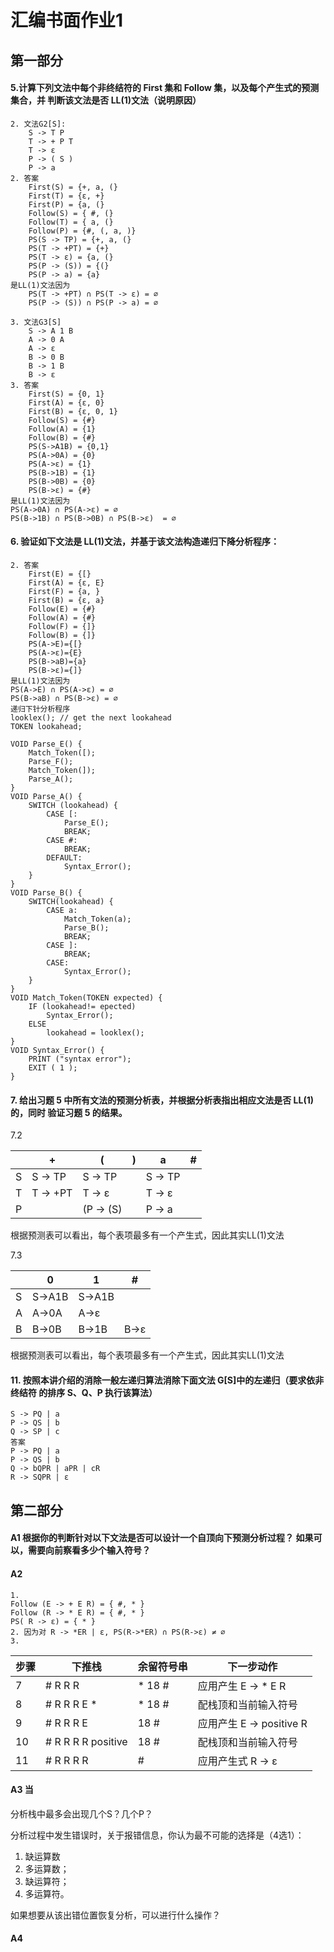 # 汇编书面作业1 

## 第一部分

#### 5.计算下列文法中每个非终结符的 First 集和 Follow 集，以及每个产生式的预测集合，并 判断该文法是否 LL(1)文法（说明原因）

```
2. 文法G2[S]:
    S -> T P
    T -> + P T 
    T -> ε
    P -> ( S ) 
    P -> a
2. 答案
    First(S) = {+, a, (}
    First(T) = {ε, +}
    First(P) = {a, (}
    Follow(S) = { #, (}
    Follow(T) = { a, (}
    Follow(P) = {#, (, a, )}
    PS(S -> TP) = {+, a, (}
    PS(T -> +PT) = {+}
    PS(T -> ε) = {a, (}
    PS(P -> (S)) = {(}
    PS(P -> a) = {a}
是LL(1)文法因为
    PS(T -> +PT) ∩ PS(T -> ε) = ∅
    PS(P -> (S)) ∩ PS(P -> a) = ∅
```

```
3. 文法G3[S]
    S -> A 1 B
    A -> 0 A 
    A -> ε
    B -> 0 B 
    B -> 1 B
    B -> ε
3. 答案
	First(S) = {0, 1}
	First(A) = {ε, 0}
	First(B) = {ε, 0, 1}
	Follow(S) = {#}
	Follow(A) = {1}
	Follow(B) = {#}
	PS(S->A1B) = {0,1}
	PS(A->0A) = {0}
	PS(A->ε) = {1}
	PS(B->1B) = {1}
	PS(B->0B) = {0}
	PS(B->ε) = {#}
是LL(1)文法因为
PS(A->0A) ∩ PS(A->ε) = ∅
PS(B->1B) ∩ PS(B->0B) ∩ PS(B->ε)  = ∅
```

#### 6. 验证如下文法是 LL(1)文法，并基于该文法构造递归下降分析程序：

```
2. 答案
    First(E) = {[}
    First(A) = {ε, E}
    First(F) = {a, }
    First(B) = {ε, a}
    Follow(E) = {#}
    Follow(A) = {#}
    Follow(F) = {]}
    Follow(B) = {]}
    PS(A->E)={[}
    PS(A->ε)={E}
    PS(B->aB)={a}
    PS(B->ε)={]}
是LL(1)文法因为
PS(A->E) ∩ PS(A->ε) = ∅
PS(B->aB) ∩ PS(B->ε) = ∅
递归下针分析程序
looklex(); // get the next lookahead
TOKEN lookahead;

VOID Parse_E() {
	Match_Token([);
	Parse_F();
	Match_Token(]);
	Parse_A();
}
VOID Parse_A() {
	SWITCH (lookahead) {
		CASE [:
			Parse_E();
			BREAK;
		CASE #:
			BREAK;
		DEFAULT:
			Syntax_Error();
	}
}
VOID Parse_B() {
	SWITCH(lookahead) {
		CASE a: 
			Match_Token(a);
			Parse_B();
			BREAK;
		CASE ]:
			BREAK;
		CASE: 
			Syntax_Error();
	}
}
VOID Match_Token(TOKEN expected) {
	IF (lookahead!= epected)
		Syntax_Error();
	ELSE
		lookahead = looklex();
}
VOID Syntax_Error() {
	PRINT ("syntax error");
	EXIT ( 1 );
}
```

#### 7. 给出习题 5 中所有文法的预测分析表，并根据分析表指出相应文法是否 LL(1)的，同时 验证习题 5 的结果。

7.2 

|      | +        | (         | )    | a       | #    |
| ---- | -------- | --------- | ---- | ------- | ---- |
| S    | S -> TP  | S -> TP   |      | S -> TP |      |
| T    | T -> +PT | T -> ε    |      | T -> ε  |      |
| P    |          | (P -> (S) |      | P -> a  |      |

根据预测表可以看出，每个表项最多有一个产生式，因此其实LL(1)文法

7.3 

|      | 0      | 1      | #    |
| ---- | ------ | ------ | ---- |
| S    | S->A1B | S->A1B |      |
| A    | A->0A  | A->ε   |      |
| B    | B->0B  | B->1B  | B->ε |

根据预测表可以看出，每个表项最多有一个产生式，因此其实LL(1)文法

#### 11. 按照本讲介绍的消除一般左递归算法消除下面文法 G[S]中的左递归（要求依非终结符 的排序 S、Q、P 执行该算法）

```
S -> PQ | a
P -> QS | b
Q -> SP | c
答案
P -> PQ | a
P -> QS | b
Q -> bQPR | aPR | cR
R -> SQPR | ε
```

## 第二部分

#### A1 根据你的判断针对以下文法是否可以设计一个自顶向下预测分析过程？ 如果可以，需要向前察看多少个输入符号？

#### A2

```
1. 
Follow (E -> + E R) = { #, * }
Follow (R -> * E R) = { #, * }
PS( R -> ε) = { * }
2. 因为对 R -> *ER | ε, PS(R->*ER) ∩ PS(R->ε) ≠ ∅
3. 
```

| 步骤 | 下推栈             | 余留符号串 | 下一步动作                |
| ---- | ------------------ | ---------- | ------------------------- |
| 7    | # R R R            | * 18 #     | 应用产生 E -> * E R       |
| 8    | # R R R E *        | * 18 #     | 配栈顶和当前输入符号      |
| 9    | # R R R E          | 18 #       | 应用产生 E ->  positive R |
| 10   | # R R R R positive | 18 #       | 配栈顶和当前输入符号      |
| 11   | # R R R R          | #          | 应用产生式 R -> ε         |

#### A3 当

分析栈中最多会出现几个S？几个P？

分析过程中发生错误时，关于报错信息，你认为最不可能的选择是（4选1）：

1. 缺运算数
2. 多运算数；
3. 缺运算符；
4. 多运算符。

如果想要从该出错位置恢复分析，可以进行什么操作？

#### A4


